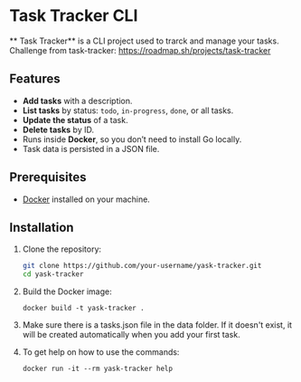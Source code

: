 # Task Tracker CLI

** Task Tracker** is a CLI project used to trarck and manage your tasks.
Challenge from task-tracker: https://roadmap.sh/projects/task-tracker

## Features

- **Add tasks** with a description.
- **List tasks** by status: `todo`, `in-progress`, `done`, or all tasks.
- **Update the status** of a task.
- **Delete tasks** by ID.
- Runs inside **Docker**, so you don’t need to install Go locally.
- Task data is persisted in a JSON file.

## Prerequisites

- [Docker](https://www.docker.com/) installed on your machine.

## Installation

1. Clone the repository:

   ```bash
   git clone https://github.com/your-username/yask-tracker.git
   cd yask-tracker

   ```

2. Build the Docker image:

   ```
   docker build -t yask-tracker .

   ```

3. Make sure there is a tasks.json file in the data folder. If it doesn't exist, it will be created automatically when you add your first task.

4. To get help on how to use the commands:

   ```
   docker run -it --rm yask-tracker help
   ```
